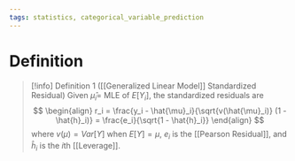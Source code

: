 ```yaml
---
tags: statistics, categorical_variable_prediction
---
```


# Definition

> [!info] Definition 1 ([[Generalized Linear Model]] Standardized Residual)
> Given $\hat{\mu}_i =$ MLE of $E[Y_i]$, the standardized residuals are
> $$
> \begin{align}
> r_i = \frac{y_i - \hat{\mu}_i}{\sqrt{v(\hat{\mu}_i)} (1 - \hat{h}_i)} = \frac{e_i}{\sqrt{1 - \hat{h}_i}}
> \end{align}
> $$
> where $v(\mu) = Var[Y]$ when $E[Y] = \mu$, $e_i$ is the [[Pearson Residual]], and $\hat{h}_i$ is the $i$th [[Leverage]].